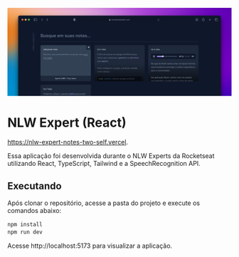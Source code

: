 ![Cover](./github/cover.png)

# NLW Expert (React)
https://nlw-expert-notes-two-self.vercel.

Essa aplicação foi desenvolvida durante o NLW Experts da Rocketseat utilizando React, TypeScript, Tailwind e a SpeechRecognition API.

## Executando

Após clonar o repositório, acesse a pasta do projeto e execute os comandos abaixo:

```sh
npm install
npm run dev
```

Acesse http://localhost:5173 para visualizar a aplicação.
